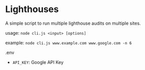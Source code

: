 # Lighthouses

A simple script to run multiple lighthouse audits on multiple sites.

usage: `node cli.js <input> [options]`

example: `node cli.js www.example.com www.google.com -n 6`

.env

- `API_KEY`: Google API Key
